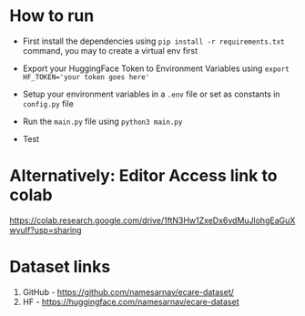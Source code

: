 # How to run

- First install the dependencies using `pip install -r requirements.txt` command, you may to create a virtual env first
- Export your HuggingFace Token to Environment Variables using `export HF_TOKEN='your token goes here'`
- Setup your environment variables in a `.env` file or set as constants in `config.py` file
- Run the `main.py` file using `python3 main.py`

- Test
# Alternatively: Editor Access link to colab

https://colab.research.google.com/drive/1ftN3Hw1ZxeDx6vdMuJlohgEaGuXwyuIf?usp=sharing

# Dataset links

1. GitHub - https://github.com/namesarnav/ecare-dataset/
2. HF - https://huggingface.com/namesarnav/ecare-dataset
